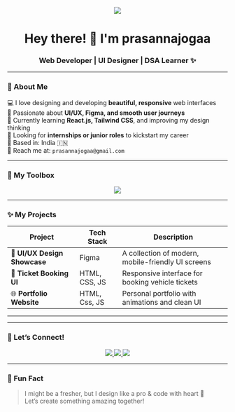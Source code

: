 <!-- Banner -->
<p align="center">
  <img src="https://readme-typing-svg.herokuapp.com?font=Fira+Code&size=24&pause=1000&color=F57F17&vCenter=true&width=435&lines=Hi+I'm+a+Web+Developer!;Let's+Build+Something+Beautiful!">
</p>

<h1 align="center">Hey there! 👋 I'm prasannajogaa</h1>
<h3 align="center">Web Developer | UI Designer | DSA Learner ✨</h3>

---

### 🌟 About Me

💻 I love designing and developing **beautiful, responsive** web interfaces  
🎨 Passionate about **UI/UX, Figma, and smooth user journeys**  
🌱 Currently learning **React.js, Tailwind CSS**, and improving my design thinking  
🚀 Looking for **internships or junior roles** to kickstart my career  
📍 Based in: India 🇮🇳  
📧 Reach me at: `prasannajogaa@gmail.com`

---

### 🧰 My Toolbox

<p align="center">
  <img src="https://skillicons.dev/icons?i=html,css,js,react,tailwind,figma,vscode,github,git,bootstrap" />
</p>

---

### ✨ My Projects

| Project | Tech Stack | Description |
|--------|------------|-------------|
| 🎨 **UI/UX Design Showcase** | Figma | A collection of modern, mobile-friendly UI screens |
| 🚌 **Ticket Booking UI** | HTML, CSS, JS | Responsive interface for booking vehicle tickets |
| 🌐 **Portfolio Website** | HTML, Css, JS | Personal portfolio with animations and clean UI |

---


---

### 🤝 Let’s Connect!

<p align="center">
  <a href="https://www.linkedin.com/in/prasanna-joga/" target="_blank">
    <img src="https://img.shields.io/badge/-LinkedIn-blue?style=for-the-badge&logo=linkedin" />
  </a>
  <a href="mailto:your.prasannajogaa@gmail.com">
    <img src="https://img.shields.io/badge/-Gmail-D14836?style=for-the-badge&logo=gmail&logoColor=white" />
  </a>
  <a href="https://instagram.com/__prasannajoga__" target="_blank">
    <img src="https://img.shields.io/badge/-Instagram-E4405F?style=for-the-badge&logo=instagram&logoColor=white" />
  </a>
</p>

---

### 🧠 Fun Fact

> I might be a fresher, but I design like a pro & code with heart 💖  
> Let’s create something amazing together!

